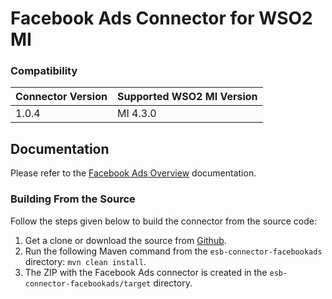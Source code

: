# Facebook Ads Connector for WSO2 MI

### Compatibility

| Connector Version | Supported WSO2 MI Version |
|-------------------|---------------------------|
| 1.0.4             | MI 4.3.0                  |


## Documentation

Please refer to the [Facebook Ads Overview](https://mi.docs.wso2.com/en/latest/reference/connectors/facebook-ads-connector/facebook-ads-overview/) documentation.

### Building From the Source

Follow the steps given below to build the connector from the source code:

1. Get a clone or download the source from [Github](https://github.com/wso2-extensions/esb-connector-facebookads/).
2. Run the following Maven command from the `esb-connector-facebookads` directory: `mvn clean install`.
3. The ZIP with the Facebook Ads connector is created in the `esb-connector-facebookads/target` directory.
